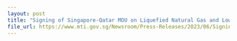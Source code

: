 ```yaml
---
layout: post
title: "Signing of Singapore-Qatar MOU on Liquefied Natural Gas and Low-Carbon Technology"
file_url: https://www.mti.gov.sg/Newsroom/Press-Releases/2023/06/Signing-of-Singapore-Qatar-MOU-on-Liquefied-Natural-Gas-and-Low-Carbon-Technology
---
```

